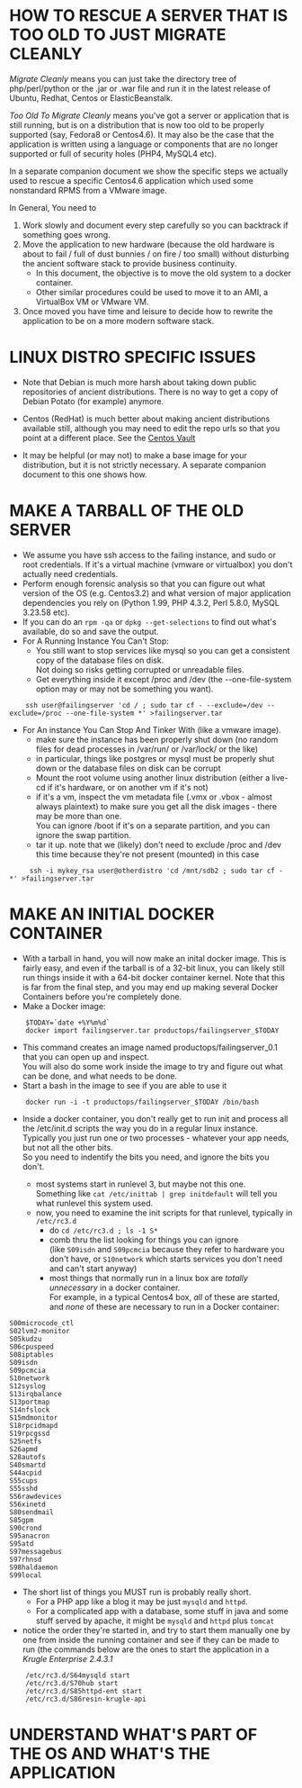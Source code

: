 # HOW TO RESCUE A SERVER THAT IS TOO OLD TO JUST MIGRATE CLEANLY

*Migrate Cleanly* means you can just take the directory tree of php/perl/python or the .jar or .war file and run it in the latest release of Ubuntu, Redhat, Centos or ElasticBeanstalk.

*Too Old To Migrate Cleanly* means you've got a server or application that
is still running, but is on a distribution that is now too old to be
properly supported (say, Fedora8 or Centos4.6). It may also be the case that the
application is written using a language or components that are no
longer supported or full of security holes (PHP4, MySQL4 etc).  

In a separate companion document we show the specific steps we actually used to rescue a specific Centos4.6 application which used some nonstandard RPMS from a VMware image. 

In General, You need to

1. Work slowly and document every step carefully so you can backtrack if something goes wrong.
1. Move the application to new hardware (because the old hardware is about to fail / full of dust bunnies / on fire / too small) without disturbing the ancient software stack to provide business continuity.
   * In this document, the objective is to move the old system to a docker container.
   * Other similar procedures could be used to move it to an AMI, a VirtualBox VM or VMware VM.
2. Once moved you have time and leisure to decide how to rewrite the application to be on a more modern software stack.

# LINUX DISTRO SPECIFIC ISSUES

* Note that Debian is much more harsh about taking down public repositories of ancient distributions.  There is no way to get a copy of Debian Potato (for example) anymore.

* Centos (RedHat) is much better about making ancient distributions available still, although you may need to edit the repo urls so that you point at a different place.  See the [Centos Vault](http://vault.centos.org)

* It may be helpful (or may not) to make a base image for your distribution, but it is not strictly necessary.  A separate companion document to this one shows how.

# MAKE A TARBALL OF THE OLD SERVER

* We assume you have ssh access to the failing instance, and sudo or root credentials.  If it's a virtual machine (vmware or virtualbox) you don't actually need credentials.
* Perform enough forensic analysis so that you can figure out what version of the OS (e.g. Centos3.2) and what version of major application dependencies you rely on (Python 1.99, PHP 4.3.2, Perl 5.8.0, MySQL 3.23.58 etc).  
* If you can do an `rpm -qa` or `dpkg --get-selections` to find out what's available, do so and save the output.
*  For A Running Instance You Can't Stop:  
   * You still want to stop services like mysql so you can get a consistent copy of the database files on disk.  
   Not doing so risks getting corrupted or unreadable files.
   * Get everything inside it except /proc and /dev (the --one-file-system option may or may not be something you want).
      
```
    ssh user@failingserver 'cd / ; sudo tar cf - --exclude=/dev --exclude=/proc --one-file-system *' >failingserver.tar
```

*  For An instance You Can Stop And Tinker With (like a vmware image).   
   * make sure the instance has been properly shut down (no random files for dead processes in /var/run/ or /var/lock/ or the like) 
   * in particular, things like postgres or mysql must be properly shut down or the database files on disk can be corrupt
   * Mount the root volume  using another linux distribution (either a live-cd if it's hardware, or on another vm if it's not)
   * if it's a vm, inspect the vm metadata file (.vmx or .vbox - almost always plaintext) to make sure you get all the disk images - there may be more than one.   
   You can ignore /boot if it's on a separate partition, and you can ignore the swap partition.
   * tar it up.  note that we (likely) don't need to exclude /proc and /dev this time because they're not present (mounted) in this case  

```
     ssh -i mykey_rsa user@otherdistro 'cd /mnt/sdb2 ; sudo tar cf - *' >failingserver.tar
```



# MAKE AN INITIAL DOCKER CONTAINER

* With a tarball in hand, you will now make an inital docker image.  This is fairly easy, and even if the tarball is of a 32-bit linux, you can likely still run things inside it with a 64-bit docker container kernel.  Note that this is far from the final step, and you may end up making several Docker Containers before you're completely done.
* Make a Docker image:
 
```
    $TODAY=`date +%Y%m%d`
    docker import failingserver.tar productops/failingserver_$TODAY
```

* This command creates an image named productops/failingserver_0.1 that you can open up and inspect.   
  You will also do some work inside the image to try and figure out what can be done, and what needs to be done.
* Start a bash in the image to see if you are able to use it

```
    docker run -i -t productops/failingserver_$TODAY /bin/bash
```

* Inside a docker container, you don't really get to run init and process all the /etc/init.d scripts the way you do in a regular linux instance.   
  Typically you just run one or two processes - whatever your app needs, but not all the other bits.   
  So you need to indentify the bits you need, and ignore the bits you don't.

   * most systems start in runlevel 3, but maybe not this one.  
   Something like  `cat /etc/inittab | grep initdefault` will tell you what runlevel this system used.
   * now, you need to examine the init scripts for that runlevel, typically in `/etc/rc3.d`
      * do `cd /etc/rc3.d ; ls -1 S*`
      * comb thru the list looking for things you can ignore  
      (like `S09isdn` and `S09pcmcia` because they refer to hardware you don't have, or `S10network` which starts services you don't need and can't start anyway)
      * most things that normally run in a linux box are *totally unnecessary* in a docker container.  
      For example, in a typical Centos4 box, *all* of these are started, and *none* of these are necessary to run in a Docker container: 

```
S00microcode_ctl
S02lvm2-monitor
S05kudzu
S06cpuspeed
S08iptables
S09isdn
S09pcmcia
S10network
S12syslog
S13irqbalance
S13portmap
S14nfslock
S15mdmonitor
S18rpcidmapd
S19rpcgssd
S25netfs
S26apmd
S28autofs
S40smartd
S44acpid
S55cups
S55sshd
S56rawdevices
S56xinetd
S80sendmail
S85gpm
S90crond
S95anacron
S95atd
S97messagebus
S97rhnsd
S98haldaemon
S99local
```

   * The short list of things you MUST run is probably really short.   
     * For a PHP app like a blog it may be just `mysqld` and `httpd`.   
     * For a complicated app with a database, some stuff in java and some stuff served by apache, it might be `mysqld` and `httpd` plus `tomcat`
   * notice the order they're started in, and try to start them manually one by one from inside the running container and see if they can be made to run (the commands below are the ones to start the application in a _Krugle Enterprise 2.4.3.1_
      
```
    /etc/rc3.d/S64mysqld start 
    /etc/rc3.d/S70hub start 
    /etc/rc3.d/S85httpd-ent start 
    /etc/rc3.d/S86resin-krugle-api 
```


# UNDERSTAND WHAT'S PART OF THE OS AND WHAT'S THE APPLICATION